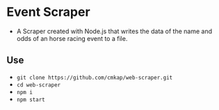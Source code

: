 # Event Scraper

- A Scraper created with Node.js that writes the data of the name and odds of an horse racing event to a file.
## Use
- `git clone https://github.com/cmkap/web-scraper.git`
- `cd web-scraper`
- `npm i`
- `npm start`